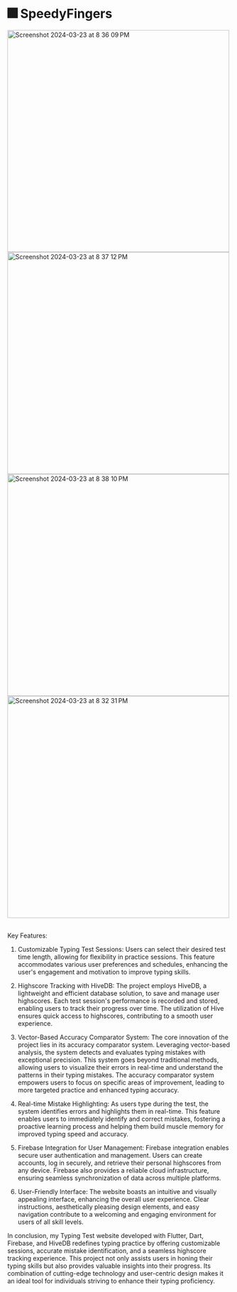 # 🎆 SpeedyFingers

<img width="500" alt="Screenshot 2024-03-23 at 8 36 09 PM" src="https://github.com/jamalvh/speedyfingers/assets/113135025/15b7f6fb-af06-4c2f-a4f4-61b5941bcd25">
<img width="500" alt="Screenshot 2024-03-23 at 8 37 12 PM" src="https://github.com/jamalvh/speedyfingers/assets/113135025/cf352f95-5ce8-42bc-8dda-563a7c959a56">
<img width="500" alt="Screenshot 2024-03-23 at 8 38 10 PM" src="https://github.com/jamalvh/speedyfingers/assets/113135025/243bb7ad-1402-4c5b-900a-14ca5cd8da6c">
<img width="500" alt="Screenshot 2024-03-23 at 8 32 31 PM" src="https://github.com/jamalvh/speedyfingers/assets/113135025/177af079-bf1a-4d8d-83e8-d3db68c82f9b">

\
Key Features:

1. Customizable Typing Test Sessions:
Users can select their desired test time length, allowing for flexibility in practice sessions. This feature accommodates various user preferences and schedules, enhancing the user's engagement and motivation to improve typing skills.

2. Highscore Tracking with HiveDB:
The project employs HiveDB, a lightweight and efficient database solution, to save and manage user highscores. Each test session's performance is recorded and stored, enabling users to track their progress over time. The utilization of Hive ensures quick access to highscores, contributing to a smooth user experience.

4. Vector-Based Accuracy Comparator System:
The core innovation of the project lies in its accuracy comparator system. Leveraging vector-based analysis, the system detects and evaluates typing mistakes with exceptional precision. This system goes beyond traditional methods, allowing users to visualize their errors in real-time and understand the patterns in their typing mistakes. The accuracy comparator system empowers users to focus on specific areas of improvement, leading to more targeted practice and enhanced typing accuracy.

5. Real-time Mistake Highlighting:
As users type during the test, the system identifies errors and highlights them in real-time. This feature enables users to immediately identify and correct mistakes, fostering a proactive learning process and helping them build muscle memory for improved typing speed and accuracy.

6. Firebase Integration for User Management:
Firebase integration enables secure user authentication and management. Users can create accounts, log in securely, and retrieve their personal highscores from any device. Firebase also provides a reliable cloud infrastructure, ensuring seamless synchronization of data across multiple platforms.

7. User-Friendly Interface:
The website boasts an intuitive and visually appealing interface, enhancing the overall user experience. Clear instructions, aesthetically pleasing design elements, and easy navigation contribute to a welcoming and engaging environment for users of all skill levels.

In conclusion, my Typing Test website developed with Flutter, Dart, Firebase, and HiveDB redefines typing practice by offering customizable sessions, accurate mistake identification, and a seamless highscore tracking experience. This project not only assists users in honing their typing skills but also provides valuable insights into their progress. Its combination of cutting-edge technology and user-centric design makes it an ideal tool for individuals striving to enhance their typing proficiency.

